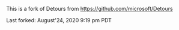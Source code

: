 This is a fork of Detours from https://github.com/microsoft/Detours

Last forked: August'24, 2020 9:19 pm PDT
